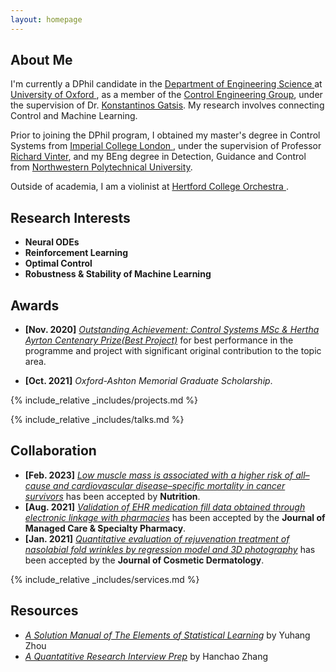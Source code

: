```yaml
---
layout: homepage
---
```


## About Me

I'm currently a DPhil candidate in the <a href="https://eng.ox.ac.uk/" target="_blank"> Department of Engineering Science </a> at <a href="https://www.ox.ac.uk/" target="_blank"> University of Oxford </a>, as a member of the <a href="https://eng.ox.ac.uk/control/" target="_blank">Control Engineering Group</a>, under the supervision of Dr. <a href="https://kgatsis.github.io/" target="_blank">Konstantinos Gatsis</a>. My research involves connecting Control and Machine Learning.

Prior to joining the DPhil program, I obtained my master's degree in Control Systems from <a href="https://www.imperial.ac.uk/" target="_blank"> Imperial College London </a>, under the supervision of Professor <a href="https://www.imperial.ac.uk/people/r.vinter" target="_blank">Richard Vinter</a>, and my BEng degree in Detection, Guidance and Control from <a href="https://en.nwpu.edu.cn/" target="_blank"> Northwestern Polytechnical University</a>.

Outside of academia, I am a violinist at <a href="https://www.hertford.ox.ac.uk/living-here/do-what-you-love/music" target="_blank"> Hertford College Orchestra </a>.


## Research Interests
- **Neural ODEs**
- **Reinforcement Learning**
- **Optimal Control**
- **Robustness &amp; Stability of Machine Learning**


## Awards
- **[Nov. 2020]** <a href="https://www.imperial.ac.uk/electrical-engineering/study/current-students-course-handbook/postgraduate-prizes/msc-prizes/" target="_blank">*Outstanding Achievement: Control Systems MSc &amp; Hertha Ayrton Centenary Prize(Best Project)*</a> for best performance in the programme and project with significant original contribution to the topic area.

- **[Oct. 2021]** *Oxford-Ashton Memorial Graduate Scholarship*.

<!-- {% include_relative _includes/publications.md %} -->

{% include_relative _includes/projects.md %}

{% include_relative _includes/talks.md %}







## Collaboration

<!-- - **[Feb. 2020]** Our paper about incremental learning is accepted to CVPR 2020.
- **[Feb. 2020]** We will host the ACM Multimedia Asia 2020 conference in Singapore!
- **[Sept. 2019]** Our paper about few-shot learning is accepted to NeurIPS 2019. -->
- **[Feb. 2023]** <a href="https://www.sciencedirect.com/science/article/pii/S089990072200346X" target="_blank">*Low muscle mass is associated with a higher risk of all–cause and cardiovascular disease–specific mortality in cancer survivors*</a> has been accepted by **Nutrition**. 
- **[Aug. 2021]** <a href="https://www.jmcp.org/doi/full/10.18553/jmcp.2021.27.10.1482" target="_blank">*Validation of EHR medication fill data obtained through electronic linkage with pharmacies*</a> has been accepted by the **Journal of Managed Care & Specialty Pharmacy**.
- **[Jan. 2021]** <a href="https://onlinelibrary.wiley.com/doi/abs/10.1111/jocd.13486" target="_blank">*Quantitative evaluation of rejuvenation treatment of nasolabial fold wrinkles by regression model and 3D photography*</a> has been accepted by the **Journal of Cosmetic Dermatology**.


{% include_relative _includes/services.md %}


## Resources

<!-- https://yuhangzhou88.github.io/ESL_Solution/  -->
- <a href="https://yuhangzhou88.github.io/ESL_Solution/" target="_blank">*A Solution Manual of The Elements of Statistical Learning*</a> by Yuhang Zhou 
- <a href="https://github.com/Hanchao-Zhang/LeetQuant-Note/blob/main/Quant%20Research.pdf" target="_blank">*A Quantatitive Research Interview Prep*</a> by Hanchao Zhang



